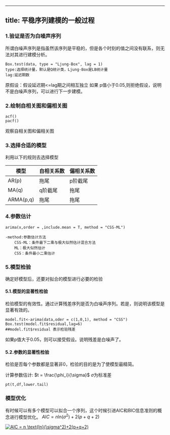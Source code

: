 <script type="text/javascript" async src="https://cdn.mathjax.org/mathjax/latest/MathJax.js?config=TeX-MML-AM_CHTML"> </script>
---
title: 平稳序列建模的一般过程
---

### 1.验证是否为白噪声序列

所谓白噪声序列是指虽然该序列是平稳的，但是各个时刻的值之间没有联系，则无法对其进行建模分析。

```
Box.test(data, type = "Ljung-Box", lag = 1)
type:选择统计量，默认是Q统计类，Ljung-Box是LB统计量
lag:延迟期数
```
原假设：假设延迟期<=lag期之间相互独立
如果 p值小于0.05,则拒绝假设，说明不是白噪声序列，可以进行下一步建模。
### 2.绘制自相关图和偏相关图
```
acf()
pacf()
```

观察自相关图和偏相关图

### 3.选择合适的模型
利用以下的规则去选择模型

| 模型 | 自相关系数 | 偏相关系数 |
| --- | --- | --- |
| AR(p) | 拖尾 | p阶截尾 |
| MA(q) | q阶截尾 | 拖尾 |
| ARMA(p,q) | 拖尾 | 拖尾 |
### 4.参数估计
```
arima(x,order = ,include.mean = T, method = "CSS-ML")

-method:参数估计方法
    CSS-ML：条件最下二乘与极大似然估计混合方法
    ML：极大似然估计
    CSS：条件最小二乘估计
```
### 5.模型检验
确定好模型后，还要对拟合的模型进行必要的检验
#### 5.1.模型的显著性检验
检验模型的有效性。通过计算残差序列是否为白噪声序列。若是，则说明该模型是显著有效的。

```
model.fit<-arima(data,oder = c(1,0,1), method = "CSS")
Box.test(model.fit$residual,lag=6)
##model.fit$residual 表示检验残差
```
如果p值大于0.05，则可以接受假设。说明残差是白噪声了。
#### 5.2.参数的显著性检验
检验是否每个参数都是显著非0，检验的目的是为了使模型最精简。

计算参数估计: $t = \frac{\phi_i}{\sigma}$
$\sigma$为标准差

```
pt(t,df,lower.tail)
```
### 模型优化
有时候可以有多个模型可以拟合一个序列，这个时候引进AIC和BIC信息准则的概念进行模型优化。
$AIC = n \text{ln}(\sigma^2)+2(p+q+2)$

<a href="https://www.codecogs.com/eqnedit.php?latex=AIC&space;=&space;n&space;\text{ln}(\sigma^2)&plus;2(p&plus;q&plus;2)" target="_blank"><img src="https://latex.codecogs.com/gif.latex?AIC&space;=&space;n&space;\text{ln}(\sigma^2)&plus;2(p&plus;q&plus;2)" title="AIC = n \text{ln}(\sigma^2)+2(p+q+2)" /></a>



